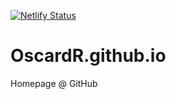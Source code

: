 [![Netlify Status](https://api.netlify.com/api/v1/badges/e5ac7d45-81ac-4db4-b1dd-ac7265891491/deploy-status)](https://app.netlify.com/sites/oscardr/deploys)

OscardR.github.io
=================

Homepage @ GitHub
